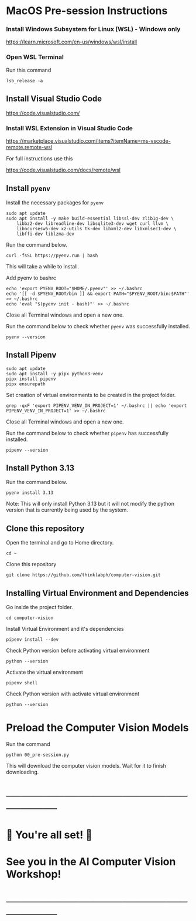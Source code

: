 # MacOS Pre-session Instructions



### Install Windows Subsystem for Linux (WSL) - Windows only

https://learn.microsoft.com/en-us/windows/wsl/install

### Open WSL Terminal

Run this command

```
lsb_release -a
```

## Install Visual Studio Code

https://code.visualstudio.com/

### Install WSL Extension in Visual Studio Code

https://marketplace.visualstudio.com/items?itemName=ms-vscode-remote.remote-wsl

For full instructions use this

https://code.visualstudio.com/docs/remote/wsl

## Install `pyenv`

Install the necessary packages for `pyenv`

``` shell
sudo apt update
sudo apt install -y make build-essential libssl-dev zlib1g-dev \
    libbz2-dev libreadline-dev libsqlite3-dev wget curl llvm \
    libncursesw5-dev xz-utils tk-dev libxml2-dev libxmlsec1-dev \
    libffi-dev liblzma-dev
```

Run the command below.

``` shell
curl -fsSL https://pyenv.run | bash
```

This will take a while to install.

Add pyenv to bashrc

``` shell
echo 'export PYENV_ROOT="$HOME/.pyenv"' >> ~/.bashrc
echo '[[ -d $PYENV_ROOT/bin ]] && export PATH="$PYENV_ROOT/bin:$PATH"' >> ~/.bashrc
echo 'eval "$(pyenv init - bash)"' >> ~/.bashrc
```

Close all Terminal windows and open a new one.

Run the command below to check whether `pyenv` was successfully installed.

``` shell
pyenv --version
```

## Install Pipenv

``` shell
sudo apt update
sudo apt install -y pipx python3-venv
pipx install pipenv
pipx ensurepath
```

Set creation of virtual environments to be created in the project folder.

``` shell
grep -qxF 'export PIPENV_VENV_IN_PROJECT=1' ~/.bashrc || echo 'export PIPENV_VENV_IN_PROJECT=1' >> ~/.bashrc
```

Close all Terminal windows and open a new one.

Run the command below to check whether `pipenv` has successfully installed.

``` shell
pipenv --version
```

## Install Python 3.13

Run the command below.

``` shell
pyenv install 3.13
```

Note: This will only install Python 3.13 but it will not modify the python version that is currently being used by the system.

## Clone this repository

Open the terminal and go to Home directory.

``` shell
cd ~
```

Clone this repository

``` shell
git clone https://github.com/thinklabph/computer-vision.git
```

## Installing Virtual Environment and Dependencies

Go inside the project folder.

``` shell
cd computer-vision
```

Install Virtual Environment and it's dependencies

``` shell
pipenv install --dev
```

Check Python version before activating virtual environment

``` shell
python --version
```

Activate the virtual environment

``` shell
pipenv shell
```

Check Python version with activate virtual environment

``` shell
python --version
```

# Preload the Computer Vision Models

Run the command

``` shell
python 00_pre-session.py
```

This will download the computer vision models. Wait for it to finish downloading.

# ────────────────────────────────
# 🎉 You're all set! 🎉
# 
# See you in the **AI Computer Vision Workshop!**
# ────────────────────────────────

